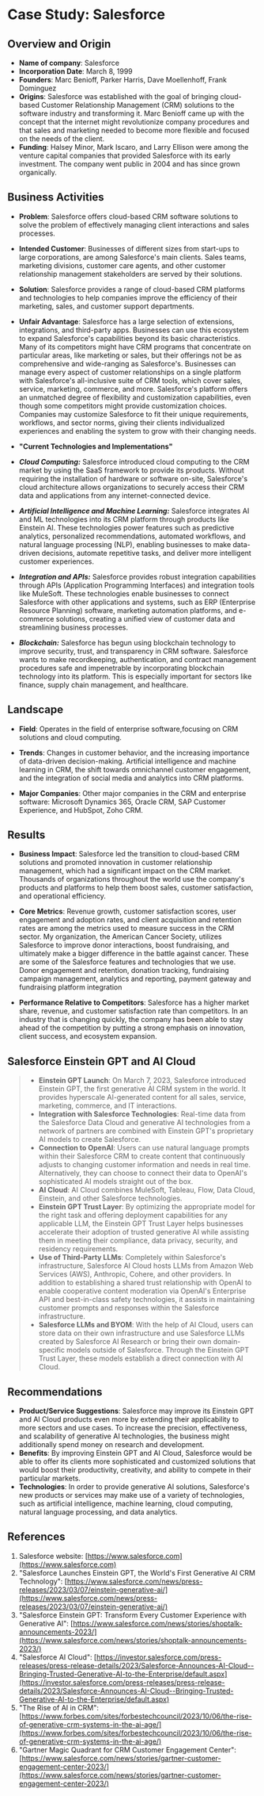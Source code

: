 # Case Study: Salesforce

## Overview and Origin

* **Name of company**: Salesforce
* **Incorporation Date**: March 8, 1999
* **Founders**: Marc Benioff, Parker Harris, Dave Moellenhoff, Frank Dominguez
* **Origins**: Salesforce was established with the goal of bringing cloud-based Customer Relationship Management (CRM) solutions to the software industry and transforming it. Marc Benioff came up with the concept that the internet might revolutionize company procedures and that sales and marketing needed to become more flexible and focused on the needs of the client.
* **Funding**: Halsey Minor, Mark Iscaro, and Larry Ellison were among the venture capital companies that provided Salesforce with its early investment. The company went public in 2004 and has since grown organically.

## Business Activities

* **Problem**: Salesforce offers cloud-based CRM software solutions to solve the problem of effectively managing client interactions and sales processes.
* **Intended Customer**: Businesses of different sizes from start-ups to large corporations, are among Salesforce's main clients. Sales teams, marketing divisions, customer care agents, and other customer relationship management stakeholders are served by their solutions.
* **Solution**: Salesforce provides a range of cloud-based CRM platforms and technologies to help companies improve the efficiency of their marketing, sales, and customer support departments.

* **Unfair Advantage**: Salesforce has a large selection of extensions, integrations, and third-party apps. Businesses can use this ecosystem to expand Salesforce's capabilities beyond its basic characteristics. Many of its competitors might have CRM programs that concentrate on particular areas, like marketing or sales, but their offerings not be as comprehensive and wide-ranging as Salesforce's. Businesses can manage every aspect of customer relationships on a single platform with Salesforce's all-inclusive suite of CRM tools, which cover sales, service, marketing, commerce, and more. Salesforce's platform offers an unmatched degree of flexibility and customization capabilities, even though some competitors might provide customization choices. Companies may customize Salesforce to fit their unique requirements, workflows, and sector norms, giving their clients individualized experiences and enabling the system to grow with their changing needs.

* **"Current Technologies and Implementations"**

* ***Cloud Computing:*** Salesforce introduced cloud computing to the CRM market by using the SaaS framework to provide its products. Without requiring the installation of hardware or software on-site, Salesforce's cloud architecture allows organizations to securely access their CRM data and applications from any internet-connected device.

* ***Artificial Intelligence and Machine Learning:*** Salesforce integrates AI and ML technologies into its CRM platform through products like Einstein AI. These technologies power features such as predictive analytics, personalized recommendations, automated workflows, and natural language processing (NLP), enabling businesses to make data-driven decisions, automate repetitive tasks, and deliver more intelligent customer experiences.

* ***Integration and APIs:*** Salesforce provides robust integration capabilities through APIs (Application Programming Interfaces) and integration tools like MuleSoft. These technologies enable businesses to connect Salesforce with other applications and systems, such as ERP (Enterprise Resource Planning) software, marketing automation platforms, and e-commerce solutions, creating a unified view of customer data and streamlining business processes.

* ***Blockchain:*** Salesforce has begun using blockchain technology to improve security, trust, and transparency in CRM software. Salesforce wants to make recordkeeping, authentication, and contract management procedures safe and impenetrable by incorporating blockchain technology into its platform. This is especially important for sectors like finance, supply chain management, and healthcare.

## Landscape

* **Field**: Operates in the field of enterprise software,focusing on CRM solutions and cloud computing.

* **Trends**: Changes in customer behavior, and the increasing importance of data-driven decision-making. Artificial intelligence and machine learning in CRM, the shift towards omnichannel customer engagement, and the integration of social media and analytics into CRM platforms.
* **Major Companies**: Other major companies in the CRM and enterprise software: Microsoft Dynamics 365, Oracle CRM, SAP Customer Experience, and HubSpot, Zoho CRM.

## Results

* **Business Impact**: Salesforce led the transition to cloud-based CRM solutions and promoted innovation in customer relationship management, which had a significant impact on the CRM market. Thousands of organizations throughout the world use the company's products and platforms to help them boost sales, customer satisfaction, and operational efficiency.

* **Core Metrics**: Revenue growth, customer satisfaction scores, user engagement and adoption rates, and client acquisition and retention rates are among the metrics used to measure success in the CRM sector. My organization, the American Cancer Society, utilizes Salesforce to improve donor interactions, boost fundraising, and ultimately make a bigger difference in the battle against cancer. These are some of the Salesforce features and technologies that we use. Donor engagement and retention, donation tracking, fundraising campaign management, analytics and reporting, payment gateway and fundraising platform integration

* **Performance Relative to Competitors**: Salesforce has a higher market share, revenue, and customer satisfaction rate than competitors. In an industry that is changing quickly, the company has been able to stay ahead of the competition by putting a strong emphasis on innovation, client success, and ecosystem expansion.

## Salesforce Einstein GPT and AI Cloud

> * **Einstein GPT Launch**: On March 7, 2023, Salesforce introduced Einstein GPT, the first generative AI CRM system in the world. It provides hyperscale AI-generated content for all sales, service, marketing, commerce, and IT interactions.
> * **Integration with Salesforce Technologies**: Real-time data from the Salesforce Data Cloud and generative AI technologies from a network of partners are combined with Einstein GPT's proprietary AI models to create Salesforce.
> * **Connection to OpenAI**: Users can use natural language prompts within their Salesforce CRM to create content that continuously adjusts to changing customer information and needs in real time. Alternatively, they can choose to connect their data to OpenAI's sophisticated AI models straight out of the box.
> * **AI Cloud**: AI Cloud combines MuleSoft, Tableau, Flow, Data Cloud, Einstein, and other Salesforce technologies.
> * **Einstein GPT Trust Layer**: By optimizing the appropriate model for the right task and offering deployment capabilities for any applicable LLM, the Einstein GPT Trust Layer helps businesses accelerate their adoption of trusted generative AI while assisting them in meeting their compliance, data privacy, security, and residency requirements.
> * **Use of Third-Party LLMs**: Completely within Salesforce's infrastructure, Salesforce AI Cloud hosts LLMs from Amazon Web Services (AWS), Anthropic, Cohere, and other providers. In addition to establishing a shared trust relationship with OpenAI to enable cooperative content moderation via OpenAI's Enterprise API and best-in-class safety technologies, it assists in maintaining customer prompts and responses within the Salesforce infrastructure.
> * **Salesforce LLMs and BYOM**: With the help of AI Cloud, users can store data on their own infrastructure and use Salesforce LLMs created by Salesforce AI Research or bring their own domain-specific models outside of Salesforce. Through the Einstein GPT Trust Layer, these models establish a direct connection with AI Cloud.

## Recommendations

* **Product/Service Suggestions**: Salesforce may improve its Einstein GPT and AI Cloud products even more by extending their applicability to more sectors and use cases. To increase the precision, effectiveness, and scalability of generative AI technologies, the business might additionally spend money on research and development.
* **Benefits**: By improving Einstein GPT and AI Cloud, Salesforce would be able to offer its clients more sophisticated and customized solutions that would boost their productivity, creativity, and ability to compete in their particular markets.
* **Technologies**: In order to provide generative AI solutions, Salesforce's new products or services may make use of a variety of technologies, such as artificial intelligence, machine learning, cloud computing, natural language processing, and data analytics.

## References

1. Salesforce website: [https://www.salesforce.com](https://www.salesforce.com)
2. "Salesforce Launches Einstein GPT, the World's First Generative AI CRM Technology": [https://www.salesforce.com/news/press-releases/2023/03/07/einstein-generative-ai/](https://www.salesforce.com/news/press-releases/2023/03/07/einstein-generative-ai/)
3. "Salesforce Einstein GPT: Transform Every Customer Experience with Generative AI": [https://www.salesforce.com/news/stories/shoptalk-announcements-2023/](https://www.salesforce.com/news/stories/shoptalk-announcements-2023/)
4. "Salesforce AI Cloud": [https://investor.salesforce.com/press-releases/press-release-details/2023/Salesforce-Announces-AI-Cloud--Bringing-Trusted-Generative-AI-to-the-Enterprise/default.aspx](https://investor.salesforce.com/press-releases/press-release-details/2023/Salesforce-Announces-AI-Cloud--Bringing-Trusted-Generative-AI-to-the-Enterprise/default.aspx)
5. "The Rise of AI in CRM": [https://www.forbes.com/sites/forbestechcouncil/2023/10/06/the-rise-of-generative-crm-systems-in-the-ai-age/](https://www.forbes.com/sites/forbestechcouncil/2023/10/06/the-rise-of-generative-crm-systems-in-the-ai-age/)
6. "Gartner Magic Quadrant for CRM Customer Engagement Center": [https://www.salesforce.com/news/stories/gartner-customer-engagement-center-2023/](https://www.salesforce.com/news/stories/gartner-customer-engagement-center-2023/)